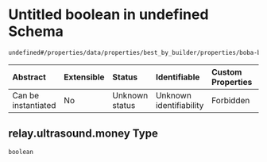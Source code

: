 # Untitled boolean in undefined Schema

```txt
undefined#/properties/data/properties/best_by_builder/properties/boba-builder/properties/relays/properties/https://relay.ultrasound.money
```



| Abstract            | Extensible | Status         | Identifiable            | Custom Properties | Additional Properties | Access Restrictions | Defined In                                                                          |
| :------------------ | :--------- | :------------- | :---------------------- | :---------------- | :-------------------- | :------------------ | :---------------------------------------------------------------------------------- |
| Can be instantiated | No         | Unknown status | Unknown identifiability | Forbidden         | Allowed               | none                | [bid\_summary.schema.json\*](../out/bid_summary.schema.json "open original schema") |

## relay.ultrasound.money Type

`boolean`
